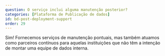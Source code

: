 ```yaml
---
question: O serviço inclui alguma manutenção posterior?
categories: [Plataforma de Publicação de dados]
id: bd-post-deployment-support
order: 29
---
```


Sim! Fornecemos serviços de manutenção pontuais, mas também atuamos como parceiros contínuos para aquelas instituições que não têm a intenção de montar uma equipe de dados interna.